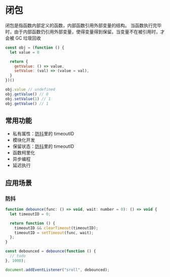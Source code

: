# 闭包

闭包是指函数内部定义的函数，内部函数引用外部变量的结构。
当函数执行完毕时，由于内部函数仍引用外部变量，使得变量得到保留。当变量不在被引用时，才会被 GC 垃圾回收

```js
const obj = (function () {
  let value = 0

  return {
    getValue: () => value,
    setValue: (val) => (value = val),
  }
})()

obj.value // undefined
obj.getValue() // 0
obj.setValue(1) // 1
obj.getValue() // 1
```

## 常用功能

- 私有属性：[防抖](#防抖)里的 timeoutID
- 模块化开发
- 保留状态：[防抖](#防抖)里的 timeoutID
- 函数柯里化
- 异步编程
- 延迟执行

## 应用场景

### 防抖

```js
function debounce(func: () => void, wait: number = 0): () => void {
  let timeoutID = 0;

  return function () {
    timeoutID && clearTimeout(timeoutID);
    timeoutID = setTimeout(func, wait);
  };
}

const debounced = debounce(function () {
  // todo
}, 1000);

document.addEventListener("sroll", debounced);
```
